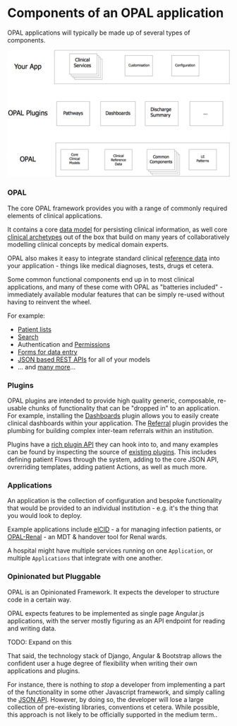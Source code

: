 # Components of an OPAL application

OPAL applications will typically be made up of several types of components.

![Layers of an OPAL application](../img/OPALLayers.png)

### OPAL

The core OPAL framework provides you with a range of commonly required elements
of clinical applications.

It contains a core [data model](datamodel.md) for persisting clinical information,
as well core [clinical archetypes](archetypes.md) out of the box that build on many
years of collaboratively modelling clinical concepts by medical domain experts.

OPAL also makes it easy to integrate standard clinical [reference data](referencedata.md)
into your application - things like medical diagnoses, tests, drugs et cetera.

Some common functional components end up in to most clinical applications, and many
of these come with OPAL as "batteries included" - immediately available modular features
that can be simply re-used without having to reinvent the wheel.

For example:

* [Patient lists](list_views.md)
* [Search](search.md)
* Authentication and [Permissions](roles_and_permissions.md)
* [Forms for data entry](forms.md)
* [JSON based REST APIs](json_api.md) for all of your models
* ... and [many more](topic-guides.md)...

### Plugins

OPAL plugins are intended to provide high quality generic, composable, re-usable chunks of 
functionality that can be "dropped in" to an application. For example, installing the 
[Dashboards](https://github.com/openhealthcare/opal-dashboards) plugin allows you to easily
create clinical dashboards within your application. The 
[Referral](https://github.com/openhealthcare/opal-referral) plugin provides the plumbing for 
building complex inter-team referrals within an institution.

Plugins have a [rich plugin API](plugins.md) they can hook into to, and
many examples can be found by inspecting the source of [existing plugins](plugins_list.md). 
This includes defining patient Flows through the system, adding to the core JSON API, ovrerriding
templates, adding patient Actions, as well as much more.

### Applications

An application is the collection of configuration and bespoke functionality that would be 
provided to an individual institution - e.g. it's the thing that you would look to deploy.

Example applications include [elCID](https://github.com/openhealthcare/elcid) - a for managing
infection patients, or [OPAL-Renal](https://github.com/openhealthcare/opal-renal) - an MDT & 
handover tool for Renal wards. 

A hospital might have multiple services running on one `Application`, or multiple `Applications`
that integrate with one another.

### Opinionated but Pluggable

OPAL is an Opinionated Framework. It expects the developer to structure code in a 
certain way. 

OPAL expects features to be implemented as single page Angular.js applications, with the server
mostly figuring as an API endpoint for reading and writing data.

TODO: Expand on this

That said, the technology stack of Django, Angular & Bootstrap allows the confident user a huge
degree of flexibility when writing their own applications and plugins. 

For instance, there is nothing to _stop_ a developer from implementing a part of the functionality 
in some other Javascript framework, and simply calling the [JSON API](json_api.md). However, by
doing so, the developer will lose a large collection of pre-existing libraries, conventions et cetera.
While possible, this approach is not likely to be officially supported in the medium term..
